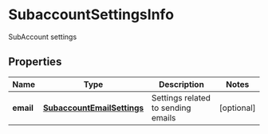 

# SubaccountSettingsInfo

SubAccount settings
## Properties

Name | Type | Description | Notes
------------ | ------------- | ------------- | -------------
**email** | [**SubaccountEmailSettings**](SubaccountEmailSettings.md) | Settings related to sending emails |  [optional]



